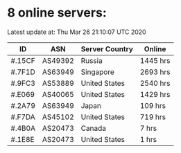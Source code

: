 # 8 online servers:

Latest update at: Thu Mar 26 21:10:07 UTC 2020

| ID | ASN | Server Country | Online |
| -- | --- | -------------- | ------ |
| #.15CF | AS49392 | Russia | 1445 hrs |
| #.7F1D | AS63949 | Singapore | 2693 hrs |
| #.9FC3 | AS53889 | United States | 2540 hrs |
| #.E069 | AS40065 | United States | 1429 hrs |
| #.2A79 | AS63949 | Japan | 109 hrs |
| #.F7DA | AS45102 | United States | 719 hrs |
| #.4B0A | AS20473 | Canada | 7 hrs |
| #.1E8E | AS20473 | United States | 1 hrs |

